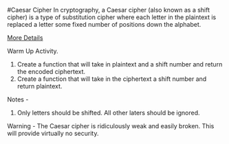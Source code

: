#Caesar Cipher
In cryptography, a Caesar cipher (also known as a shift cipher) is a type of substitution cipher where each letter in the plaintext is replaced a letter some fixed number of positions down the alphabet.

[More Details](https://en.wikipedia.org/wiki/Caesar_cipher)

Warm Up Activity.

1. Create a function that will take in plaintext and a shift number and return the encoded ciphertext.
2. Create a function that will take in the ciphertext a shift number and return plaintext.

Notes -

1.  Only letters should be shifted. All other laters should be ignored.


Warning - The Caesar cipher is ridiculously weak and easily broken.  This will provide virtually no security.
